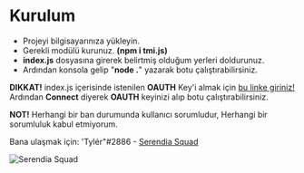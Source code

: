 # Kurulum
- Projeyi bilgisayarınıza yükleyin.
- Gerekli modülü kurunuz. **(npm i tmi.js)**
- **index.js** dosyasına girerek belirtmiş olduğum yerleri doldurunuz.
- Ardından konsola gelip "**node .**" yazarak botu çalıştırabilirsiniz. 


**DIKKAT!** index.js içerisinde istenilen **OAUTH** Key'i almak için [bu linke giriniz!](https://twitchapps.com/tmi/)
Ardından **Connect** diyerek **OAUTH** keyinizi alıp botu çalıştırabilirsiniz.

**NOT!** Herhangi bir ban durumunda kullanıcı sorumludur, Herhangi bir sorumluluk kabul etmiyorum.

Bana ulaşmak için: 'Tylér"#2886 - [Serendia Squad](https://discord.gg/E9dHcXrrhc)

![Serendia Squad](https://cdn.discordapp.com/attachments/814960684705513482/854475799335534592/standard.gif)
